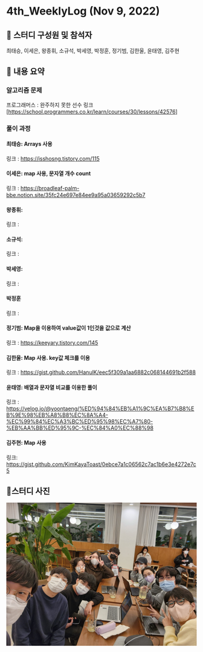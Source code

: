 # 4th_WeeklyLog (Nov 9, 2022) <br>

## 🔻 스터디 구성원 및 참석자 <br>
최태승, 이세은, 왕종휘, 소규석, 박세영, 박정훈, 정기범, 김한울, 윤태영, 김주현


## 🔻 내용 요약 <br>

### 알고리즘 문제

프로그래머스 : 완주하지 못한 선수 링크 [https://school.programmers.co.kr/learn/courses/30/lessons/42576] <br>


### 풀이 과정

#### 최태승: Arrays 사용
링크 : https://isshosng.tistory.com/115

#### 이세은: map 사용, 문자열 개수 count
링크 : https://broadleaf-palm-bbe.notion.site/35fc24e697e84ee9a95a03659292c5b7

#### 왕종휘: 
링크 : 

#### 소규석:
링크 : 

#### 박세영:
링크 :

#### 박정훈
링크 : 

#### 정기범: Map을 이용하여 value값이 1인것을 값으로 계산
링크 : https://keeyary.tistory.com/145

#### 김한울: Map 사용. key값 체크를 이용   
링크 : https://gist.github.com/HanulK/eec5f309a1aa6882c068144691b2f588

#### 윤태영: 배열과 문자열 비교를 이용한 풀이
링크 : https://velog.io/@yoontaeng/%ED%94%84%EB%A1%9C%EA%B7%B8%EB%9E%98%EB%A8%B8%EC%8A%A4-%EC%99%84%EC%A3%BC%ED%95%98%EC%A7%80-%EB%AA%BB%ED%95%9C-%EC%84%A0%EC%88%98

#### 김주현: Map 사용
링크: https://gist.github.com/KimKayaToast/0ebce7a1c06562c7ac1b6e3e4272e7c5

## 🔻스터디 사진 <br>
![image](https://github.com/seeun98/codingTestStudy/blob/main/image/KakaoTalk_20221109_203448859_02.jpg)
